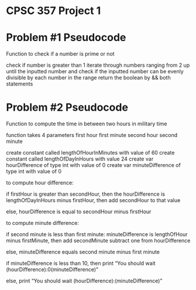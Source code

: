 # CPSC 357 Project 1

# Problem #1 Pseudocode

Function to check if a number is prime or not 

check if number is greater than 1 
iterate through numbers ranging from 2 up until the inputted number and check if the inputted number can be evenly divisible by each number in the range 
return the boolean by && both statements

# Problem #2 Pseudocode

Function to compute the time in between two hours in military time

function takes 4 parameters
first hour
first minute
second hour
second minute

create constant called lengthOfHourInMinutes with value of 60
create constant called lengthOfDayInHours with value 24
create var hourDifference of type int with value of 0
create var minuteDifference of type int with value of 0

to compute hour difference:

if firstHour is greater than secondHour, then the hourDifference is lengthOfDayInHours minus firstHour, then add secondHour to that value

else, hourDifference is equal to secondHour minus firstHour


to compute minute difference:

if second minute is less than first minute:
minuteDifference is lengthOfHour minus firstMinute, then add secondMinute
subtract one from hourDifference 

else, minuteDifference equals second minute minus first minute

if minuteDifference is less than 10,
then print “You should wait \(hourDifference):0\(minuteDifference)”

else, print “You should wait \(hourDifference):\(minuteDifference)”




